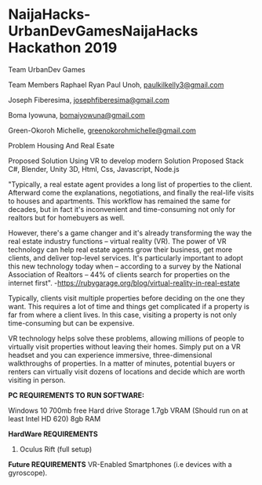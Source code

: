 
# NaijaHacks-UrbanDevGamesNaijaHacks Hackathon 2019

Team UrbanDev Games 

Team Members
Raphael Ryan Paul Unoh, paulkilkelly3@gmail.com 

Joseph Fiberesima, josephfiberesima@gmail.com

Boma Iyowuna, bomaiyowuna@gmail.com

Green-Okoroh Michelle, greenokorohmichelle@gmail.com

Problem
Housing And Real Esate 

Proposed Solution
Using VR to develop modern Solution 
Proposed Stack
C#, Blender, Unity 3D, Html, Css, Javascript, Node.js

"Typically, a real estate agent provides a long list of properties to the client. Afterward come the explanations, negotiations, and finally the real-life visits to houses and apartments. This workflow has remained the same for decades, but in fact it's inconvenient and time-consuming not only for realtors but for homebuyers as well.

However, there's a game changer and it's already transforming the way the real estate industry functions – virtual reality (VR). The power of VR technology can help real estate agents grow their business, get more clients, and deliver top-level services. It's particularly important to adopt this new technology today when – according to a survey by the National Association of Realtors – 44% of clients search for properties on the internet first". -https://rubygarage.org/blog/virtual-reality-in-real-estate

Typically, clients visit multiple properties before deciding on the one they want. This requires a lot of time and things get complicated if a property is far from where a client lives. In this case, visiting a property is not only time-consuming but can be expensive.

VR technology helps solve these problems, allowing millions of people to virtually visit properties without leaving their homes. Simply put on a VR headset and you can experience immersive, three-dimensional walkthroughs of properties. In a matter of minutes, potential buyers or renters can virtually visit dozens of locations and decide which are worth visiting in person.



**PC REQUIREMENTS TO RUN SOFTWARE:**

Windows 10
700mb free Hard drive Storage
1.7gb VRAM (Should run on at least Intel HD 620)
8gb RAM


**HardWare REQUIREMENTS**
1. Oculus Rift (full setup)

**Future REQUIREMENTS**
VR-Enabled Smartphones (i.e devices with a gyroscope).
